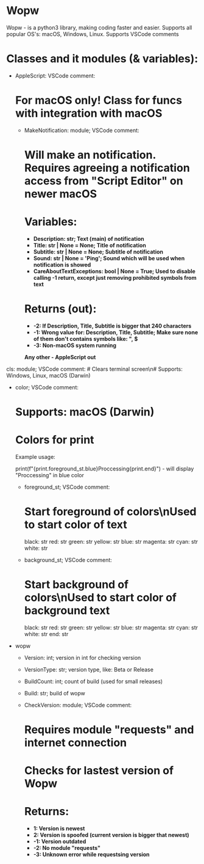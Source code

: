 # Wopw
Wopw - is a python3 library, making coding faster and easier. Supports all popular OS's: macOS, Windows, Linux. Supports VSCode comments

# Classes and it modules (& variables):

- AppleScript:  VSCode comment:
  # For macOS only! Class for funcs with integration with macOS
  - MakeNotification: module;  VSCode comment: 
    # Will make an notification. Requires agreeing a notification access from "Script Editor" on newer macOS

    # Variables:
    
    - **Description: str; Text (main) of notification**
    - **Title: str | None = None; Title of notification**
    - **Subtitle: str | None = None; Subtitle of notification**
    - **Sound: str | None = 'Ping'; Sound which will be used when notification is showed**
    - **CareAboutTextExceptions: bool | None = True; Used to disable calling -1 return, except just removing prohibited symbols from text**
    
    # Returns (out):
    
    - **-2: If Description, Title, Subtitle is bigger that 240 characters**
    - **-1: Wrong value for: Description, Title, Subtitle; Make sure none of them don't contains symbols like: ", $**
    - **-3: Non-macOS system running**
    
    **Any other - AppleScript out**

cls: module;  VSCode comment: # Clears terminal screen\n# Supports: Windows, Linux, macOS (Darwin)

- color;  VSCode comment:
  # Supports: macOS (Darwin)
  # Colors for print

  Example usage:

  print(f"{print.foreground_st.blue}Proccessing{print.end}") - will display "Proccessing" in blue color

  - foreground_st;  VSCode comment:
    # Start foreground of colors\nUsed to start color of text

    black: str
    red: str
    green: str
    yellow: str
    blue: str
    magenta: str
    cyan: str
    white: str
  - background_st;  VSCode comment:
    # Start background of colors\nUsed to start color of background text
    black: str
    red: str
    green: str
    yellow: str
    blue: str
    magenta: str
    cyan: str
    white: str
  end: str

- wopw
  - Version: int; version in int for checking version
  - VersionType: str; version type, like: Beta or Release
  - BuildCount: int; count of build (used for small releases)
  - Build: str; build of wopw
  - CheckVersion: module;  VSCode comment: 
      # Requires module "requests" and internet connection
      # Checks for lastest version of Wopw
      
      # Returns:
      
      - **1: Version is newest**
      - **2: Version is spoofed (current version is bigger that newest)**
      - **-1: Version outdated**
      - **-2: No module "requests"**
      - **-3: Unknown error while requestsing version**
